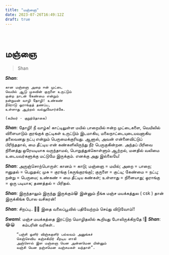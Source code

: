 ```yaml
---
title: "மஞ்ஞை"
date: 2023-07-26T16:49:12Z
draft: true
---
```

 
# மஞ்ஞை

> Shan

***Shan***:
```
கான மஞ்ஞை அறை ஈன் முட்டை
வெயில் ஆடு முசுவின் குருளை உருட்டும்
குன்ற நாடன் கேண்மை என்றும்
நன்றுமன் வாழி தோழி! உண்கண்
நீரொடு ஓராங்குத் தணப்ப,
உள்ளாது ஆற்றல் வல்லுவோர்க்கே.
```


`(கபிலர் - குறுந்தொகை)`

***Shan***: தோழி! நீ வாழ்க! காட்டிலுள்ள மயில்  பாறையில் ஈன்ற முட்டைகளை, வெயிலில் விளையாடும் குரங்குக் குட்டிகள் உருட்டும் இடமாகிய, மலைநாட்டையுடையவனாகிய தலைவனது நட்பு என்றும் பெருமைக்குரியது. ஆனால், அவன் என்னைவிட்டுப் பிரிந்ததால், மை தீட்டிய என் கண்களிலிருந்து நீர் பெருகுகின்றன. அந்தப் பிரிவை நினைத்து ஒரேயடியாக வருந்தாமல், பொறுத்துக்கொள்ளும் ஆற்றல், மனதில் வலிமை உடையவர்களுக்கு மட்டுமே இருக்கும். எனக்கு அது இல்லையே!

***Shan***: அருஞ்சொற்பொருள்: கானம் = காடு; மஞ்ஞை = மயில்; அறை = பாறை; ஈனுதல் = பெறுதல்; முசு = குரங்கு (கருங்குரங்கு); குருளை = குட்டி; கேண்மை = நட்பு; நன்று = பெருமை; உண்கண் = மை தீட்டிய கண்கள்; உள்ளாது = நினையாது; ஒராங்கு =  ஒரு படியாக; தணத்தல் = பிரிதல்.

***Shan***: இருந்தாலும் இருந்து இருக்கும்😀  இன்னும் நீங்க மஞ்ச மயக்கத்துல ( csk ) தான் இருக்கிங்க போல வசிகரன்!

***Shan***: சிறப்பு.. 👏👏 இதை வலைப்பூவில் பதிவேற்றம் செய்து விடுவோம்!!

***Swami***: மஞ்ச மயக்கத்தை இரட்டுற மொழிதலில் கூறியது போலிருக்கிறதே !🤪
***Shan***: 😂😀
 
கம்பரின் வரிகள்..

 ```
      “பஞ்சி ஒளிர் விஞ்சுகுளிர் பல்லவம் அனுங்கச்
      செஞ்செவிய கஞ்சகிமிர் சீறடிய ளாகி 
      அஞ்சொல் இள மஞ்ஞை யென அன்னமென மின்னும் 
      வஞ்சி யென நஞ்சமென வஞ்சமகள் வந்தாள்”.
```
